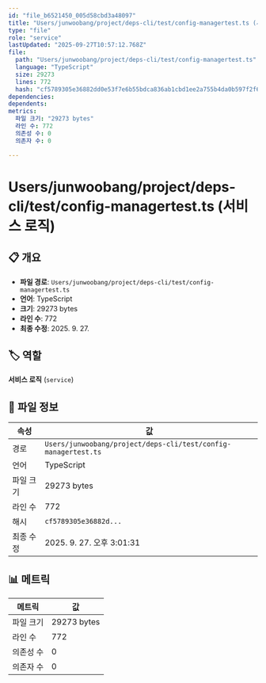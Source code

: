 ```yaml
---
id: "file_b6521450_005d58cbd3a48097"
title: "Users/junwoobang/project/deps-cli/test/config-managertest.ts (서비스 로직)"
type: "file"
role: "service"
lastUpdated: "2025-09-27T10:57:12.768Z"
file:
  path: "Users/junwoobang/project/deps-cli/test/config-managertest.ts"
  language: "TypeScript"
  size: 29273
  lines: 772
  hash: "cf5789305e36882dd0e53f7e6b55bdca836ab1cbd1ee2a755b4da0b597f2f64c"
dependencies:
dependents:
metrics:
  파일 크기: "29273 bytes"
  라인 수: 772
  의존성 수: 0
  의존자 수: 0

---
```


# Users/junwoobang/project/deps-cli/test/config-managertest.ts (서비스 로직)

## 📋 개요

- **파일 경로**: `Users/junwoobang/project/deps-cli/test/config-managertest.ts`
- **언어**: TypeScript
- **크기**: 29273 bytes
- **라인 수**: 772
- **최종 수정**: 2025. 9. 27.

## 🏷️ 역할

**서비스 로직** (`service`)

## 📄 파일 정보

| 속성 | 값 |
|------|----|
| 경로 | `Users/junwoobang/project/deps-cli/test/config-managertest.ts` |
| 언어 | TypeScript |
| 파일 크기 | 29273 bytes |
| 라인 수 | 772 |
| 해시 | `cf5789305e36882d...` |
| 최종 수정 | 2025. 9. 27. 오후 3:01:31 |

## 📊 메트릭

| 메트릭 | 값 |
|--------|----|
| 파일 크기 | 29273 bytes |
| 라인 수 | 772 |
| 의존성 수 | 0 |
| 의존자 수 | 0 |

